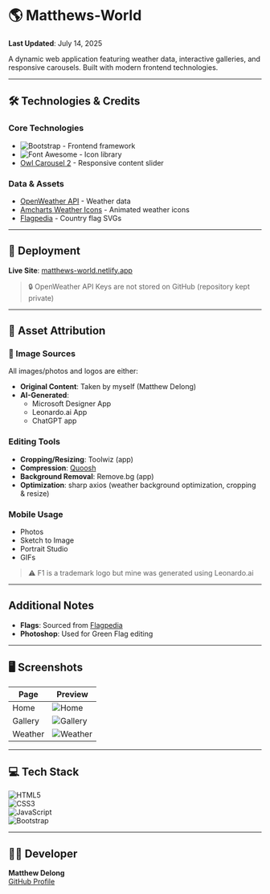 # 🌎 Matthews-World  
**Last Updated**: July 14, 2025  

A dynamic web application featuring weather data, interactive galleries, and responsive carousels. Built with modern frontend technologies.  

---

## 🛠 Technologies & Credits  

### Core Technologies  
- ![Bootstrap](https://img.shields.io/badge/Bootstrap-563D7C?logo=bootstrap) - Frontend framework  
- ![Font Awesome](https://img.shields.io/badge/Font_Awesome-339AF0?logo=fontawesome) - Icon library  
- [Owl Carousel 2](https://owlcarousel2.github.io/OwlCarousel2/) - Responsive content slider  

### Data & Assets  
- [OpenWeather API](https://openweathermap.org/) - Weather data  
- [Amcharts Weather Icons](https://www.amcharts.com/free-animated-svg-weather-icons/) - Animated weather icons  
- [Flagpedia](https://flagpedia.net/) - Country flag SVGs  

---

## 🚀 Deployment  
**Live Site**: [matthews-world.netlify.app](https://matthews-world.netlify.app/)  

> 🔒 OpenWeather API Keys are not stored on GitHub (repository kept private)

---

## 📸 Asset Attribution  

### 📸 Image Sources  
All images/photos and logos are either:  
- **Original Content**: Taken by myself (Matthew Delong)  
- **AI-Generated**:  
  - Microsoft Designer App  
  - Leonardo.ai App  
  - ChatGPT app  

### Editing Tools  
- **Cropping/Resizing**: Toolwiz (app)  
- **Compression**: [Quoosh](https://squoosh.app/)  
- **Background Removal**: Remove.bg (app)  
- **Optimization**: sharp axios (weather background optimization, cropping & resize)  

### Mobile Usage  
- Photos  
- Sketch to Image  
- Portrait Studio  
- GIFs  

> ⚠️ F1 is a trademark logo but mine was generated using Leonardo.ai  

---

## Additional Notes  
- **Flags**: Sourced from [Flagpedia](https://flagpedia.net/)  
- **Photoshop**: Used for Green Flag editing  
---

## 🖥 Screenshots  

| Page      | Preview |
|-----------|---------|
| Home      | ![Home](https://github.com/user-attachments/assets/6c446300-b22d-4e2a-92f5-d26b6aa9a6bf) |
| Gallery   | ![Gallery](https://github.com/user-attachments/assets/d2617f50-6c0a-43a3-9f40-d2d17a5ff7b7) |
| Weather   | ![Weather](https://github.com/user-attachments/assets/ce8462c9-c7e9-4cc0-b299-5f44919e6382) |

---

## 💻 Tech Stack  

![HTML5](https://img.shields.io/badge/HTML5-E34F26?style=for-the-badge&logo=html5&logoColor=white)  
![CSS3](https://img.shields.io/badge/CSS3-1572B6?style=for-the-badge&logo=css3&logoColor=white)  
![JavaScript](https://img.shields.io/badge/JavaScript-F7DF1E?style=for-the-badge&logo=javascript&logoColor=black)  
![Bootstrap](https://img.shields.io/badge/Bootstrap-563D7C?style=for-the-badge&logo=bootstrap&logoColor=white)  

---

## 👨‍💻 Developer  
**Matthew Delong**  
[GitHub Profile](https://github.com/MatthewDelong)